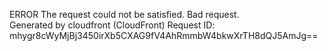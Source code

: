 ERROR The request could not be satisfied. Bad request.  
Generated by cloudfront (CloudFront) Request ID: mhygr8cWyMjBj3450irXb5CXAG9fV4AhRmmbW4bkwXrTH8dQJ5AmJg==